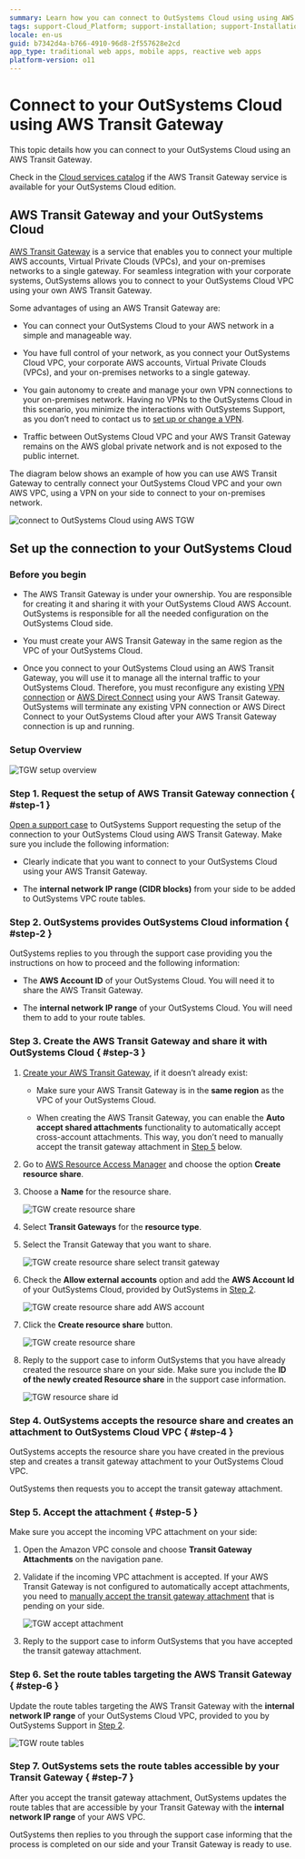 ```yaml
---
summary: Learn how you can connect to OutSystems Cloud using using AWS Transit Gateway.
tags: support-Cloud_Platform; support-installation; support-Installation_Configuration; support-maintenance; TGW; support-devOps
locale: en-us
guid: b7342d4a-b766-4910-96d8-2f557628e2cd
app_type: traditional web apps, mobile apps, reactive web apps
platform-version: o11
---
```


# Connect to your OutSystems Cloud using AWS Transit Gateway

This topic details how you can connect to your OutSystems Cloud using an AWS Transit Gateway.

<div class="info" markdown="1">

Check in the [Cloud services catalog](https://success.outsystems.com/Support/Enterprise_Customers/OutSystems_Support/Cloud_services_catalog) if the AWS Transit Gateway service is available for your OutSystems Cloud edition.

</div>

## AWS Transit Gateway and your OutSystems Cloud

[AWS Transit Gateway](https://aws.amazon.com/transit-gateway/) is a service that enables you to connect your multiple AWS accounts, Virtual Private Clouds (VPCs), and your on-premises networks to a single gateway. For seamless integration with your corporate systems, OutSystems allows you to connect to your OutSystems Cloud VPC using your own AWS Transit Gateway.

Some advantages of using an AWS Transit Gateway are:

* You can connect your OutSystems Cloud to your AWS network in a simple and manageable way.

* You have full control of your network, as you connect your OutSystems Cloud VPC, your corporate AWS accounts, Virtual Private Clouds (VPCs), and your on-premises networks to a single gateway.

* You gain autonomy to create and manage your own VPN connections to your on-premises network. Having no VPNs to the OutSystems Cloud in this scenario, you minimize the interactions with OutSystems Support, as you don’t need to contact us to [set up or change a VPN](vpn/vpn-support.md).

* Traffic between OutSystems Cloud VPC and your AWS Transit Gateway remains on the AWS global private network and is not exposed to the public internet.

The diagram below shows an example of how you can use AWS Transit Gateway to centrally connect your OutSystems Cloud VPC and your own AWS VPC, using a VPN on your side to connect to your on-premises network.

![connect to OutSystems Cloud using AWS TGW](images/connect-tgw-diag.png?width=1000)

## Set up the connection to your OutSystems Cloud

### Before you begin

* The AWS Transit Gateway is under your ownership. You are responsible for creating it and sharing it with your OutSystems Cloud AWS Account. OutSystems is responsible for all the needed configuration on the OutSystems Cloud side.

* You must create your AWS Transit Gateway in the same region as the VPC of your OutSystems Cloud.

* Once you connect to your OutSystems Cloud using an AWS Transit Gateway, you will use it to manage all the internal traffic to your OutSystems Cloud. Therefore, you must reconfigure any existing [VPN connection](vpn/vpn-support.md) or [AWS Direct Connect](aws-direct-connect-os-cloud.md) using your AWS Transit Gateway. OutSystems will terminate any existing VPN connection or AWS Direct Connect to your OutSystems Cloud after your AWS Transit Gateway connection is up and running.

### Setup Overview

![TGW setup overview](images/connect-tgw-setup-overview-diag.png?width=1000)

### Step 1. Request the setup of AWS Transit Gateway connection  { #step-1 }

[Open a support case](https://success.outsystems.com/Support/Enterprise_Customers/OutSystems_Support/02_How_to_Open_a_Support_Case) to OutSystems Support requesting the setup of the connection to your OutSystems Cloud using AWS Transit Gateway. Make sure you include the following information:

* Clearly indicate that you want to connect to your OutSystems Cloud using your AWS Transit Gateway.

* The **internal network IP range (CIDR blocks)** from your side to be added to OutSystems VPC route tables.

### Step 2. OutSystems provides OutSystems Cloud information { #step-2 }

OutSystems replies to you through the support case providing you the instructions on how to proceed and the following information:

* The **AWS Account ID** of your OutSystems Cloud. You will need it to share the AWS Transit Gateway.

* The **internal network IP range** of your OutSystems Cloud. You will need them to add to your route tables.

### Step 3. Create the AWS Transit Gateway and share it with OutSystems Cloud { #step-3 }

1. [Create your AWS Transit Gateway](https://docs.aws.amazon.com/vpc/latest/tgw/tgw-transit-gateways.html#create-tgw), if it doesn’t already exist:

    * Make sure your AWS Transit Gateway is in the **same region** as the VPC of your OutSystems Cloud.

    * When creating the AWS Transit Gateway, you can enable the **Auto accept shared attachments** functionality to automatically accept cross-account attachments. This way, you don’t need to manually accept the transit gateway attachment in [Step 5](#step-5) below.

1. Go to [AWS Resource Access Manager](https://aws.amazon.com/ram/) and choose the option **Create resource share**.

1. Choose a **Name** for the resource share.

    ![TGW create resource share](images/connect-tgw-create-share-name-aws.png)

1. Select **Transit Gateways** for the **resource type**.

1. Select the Transit Gateway that you want to share.

    ![TGW create resource share select transit gateway](images/connect-tgw-create-share-select-aws.png)

1. Check the **Allow external accounts** option and add the **AWS Account Id** of your OutSystems Cloud, provided by OutSystems in [Step 2](#step-2).

    ![TGW create resource share add AWS account](images/connect-tgw-create-share-add-account-aws.png)

1. Click the **Create resource share** button.

    ![TGW create resource share](images/connect-tgw-create-share-ok-aws.png)

1. Reply to the support case to inform OutSystems that you have already created the resource share on your side. Make sure you include the **ID of the newly created Resource share** in the support case information.

    ![TGW resource share id](images/connect-tgw-share-id-aws.png)

### Step 4. OutSystems accepts the resource share and creates an attachment to OutSystems Cloud VPC { #step-4 }

OutSystems accepts the resource share you have created in the previous step and creates a transit gateway attachment to your OutSystems Cloud VPC.

OutSystems then requests you to accept the transit gateway attachment.

### Step 5. Accept the attachment { #step-5 }

Make sure you accept the incoming VPC attachment on your side:

1. Open the Amazon VPC console and choose **Transit Gateway Attachments** on the navigation pane.

1. Validate if the incoming VPC attachment is accepted. If your AWS Transit Gateway is not configured to automatically accept attachments, you need to [manually accept the transit gateway attachment](https://docs.aws.amazon.com/vpc/latest/tgw/tgw-transit-gateways.html#tgw-accept-shared-attachment) that is pending on your side.

    ![TGW accept attachment](images/connect-tgw-accept-attach-aws.png)

1. Reply to the support case to inform OutSystems that you have accepted the transit gateway attachment.

### Step 6. Set the route tables targeting the AWS Transit Gateway { #step-6 }

Update the route tables targeting the AWS Transit Gateway with the **internal network IP range** of your OutSystems Cloud VPC, provided to you by OutSystems Support in [Step 2](#step-2).

  ![TGW route tables](images/connect-tgw-route-tables-aws.png)

### Step 7. OutSystems sets the route tables accessible by your Transit Gateway { #step-7 }

After you accept the transit gateway attachment, OutSystems updates the route tables that are accessible by your Transit Gateway with the **internal network IP range** of your AWS VPC.

OutSystems then replies to you through the support case informing that the process is completed on our side and your Transit Gateway is ready to use.
